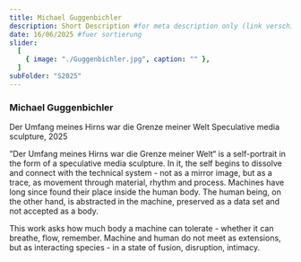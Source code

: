 ```yaml
---
title: Michael Guggenbichler
description: Short Description #for meta description only (link verschicken etc. nicht auf der seite zu sehen)
date: 16/06/2025 #fuer sortierung
slider:
  [
    { image: "./Guggenbichler.jpg", caption: "" },
  ]
subFolder: "S2025"
---
```


### Michael Guggenbichler

Der Umfang meines Hirns war die Grenze meiner Welt
Speculative media sculpture, 2025

”Der Umfang meines Hirns war die Grenze meiner Welt“ is a self-portrait in the form of a speculative media sculpture. In it, the self begins to dissolve and connect with the technical system - not as a mirror image, but as a trace, as movement through material, rhythm and process. Machines have long since found their place inside the human body. The human being, on the other hand, is abstracted in the machine, preserved as a data set and not accepted as a body.

This work asks how much body a machine can tolerate - whether it can breathe, flow, remember. Machine and human do not meet as extensions, but as interacting species - in a state of fusion, disruption, intimacy.

